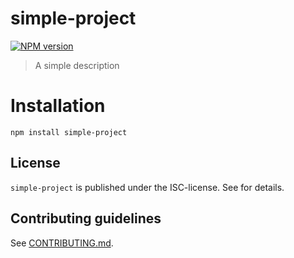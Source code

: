 # simple-project 

[![NPM version](https://badge.fury.io/js/simple-project.svg)](http://badge.fury.io/js/simple-project)


> A simple description


# Installation

```
npm install simple-project
```




## License

`simple-project` is published under the ISC-license. 
See []() for details.

 
## Contributing guidelines

See [CONTRIBUTING.md](CONTRIBUTING.md).